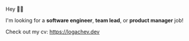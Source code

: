 Hey 👋🏻

I'm looking for a **software engineer**, **team lead**, or **product manager** job!

Check out my cv: https://logachev.dev
